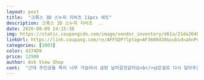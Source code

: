 ```yaml
---
layout: post 
title:  "크록스 3D 스누피 지비츠 11pcs 세트" 
description: 크록스 3D 스누피 지비츠  ..
date: 2020-08-09 14:15:38 
img: https://static.coupangcdn.com/image/vendor_inventory/d61a/21da2640de560d65c85fd9aeb261eac92b9ccd73e8cb3be72db0dfb02dc7.jpg 
linkUrl: https://link.coupang.com/re/AFFSDP?lptag=AF3600438&subid=ahnPublicAsk&pageKey=1762787130&itemId=3002123299&vendorItemId=70990362371&traceid=V0-113-2607771717647701 
categories: [1003] 
color: 4374D9 
price: 12500 
author: Ask View Shop 
cont:  "근데 주인공들 목이 너무 가늘어서 금방 날라갈것같아요<br/>남은걸로 다시 달아주는데 망가지고<br/>낱개로다른것들도구매할수잇음<br/>너무 이뻐요<br/>다른<br/>달고 나가자마자 삼십분도 안되서 하나 떨어지고<br/>더빡빡하게 지비츠달아주고시픈데아쉽네요<br/>받자 마자 너무 예뻤는데<br/>별 하나도 아까울 정도입니다<br/>복불복일지 몰라도 진짜 다신 안 사려고요<br/>사이트에서 산건 손가락 하나도 안 아프게 쉽게 달았고<br/>사일만에 또 떨어지고<br/>삼일만에 또 하나 떨어지고<br/>신랑크록스에달아주려고삿는데이쁘네요<br/>이런 리뷰 잘 안 쓰는데<br/>잔디밭에서 한참 뛰어노는데도 전혀 안 떨어지고 잘 붙어있네요<br/>진짜 너무 아까워서 써봅니다<br/>진짜 돈니 너무 너무 아까워요<br/>참!!!헬로? 그거 넣다가 진짜 진심 손가락 작살날뻔함 ㅜㅜ<br/>크록스에 달아주는데 손가락 너무 아팠고요,,,<br/>파손상품없이잘도착했어여<br/>하트와키스는 별도구매임<br/>" 
---
```

